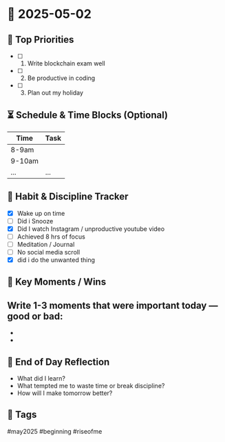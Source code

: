 
# 📅 2025-05-02
## 🎯 Top Priorities
- [ ] 1. Write blockchain exam well
- [ ] 2. Be productive in coding 
- [ ] 3. Plan out my holiday

## ⏳ Schedule & Time Blocks (Optional)
| Time | Task |
|------|------|
| 8-9am |  |
| 9-10am |  |
| ... | ... |

## 🔄 Habit & Discipline Tracker
- [x] Wake up on time 
- [ ] Did i Snooze
- [x] Did I watch Instagram / unproductive youtube video
- [ ] Achieved 8 hrs of focus
- [ ] Meditation / Journal
- [ ] No social media scroll
- [x] did i do the unwanted thing

## 🔑 Key Moments / Wins
Write 1-3 moments that were important today — good or bad:
- 
- 
- 

## 💭 End of Day Reflection
- What did I learn?
- What tempted me to waste time or break discipline?
- How will I make tomorrow better?

## 📍 Tags
#may2025 #beginning #riseofme

